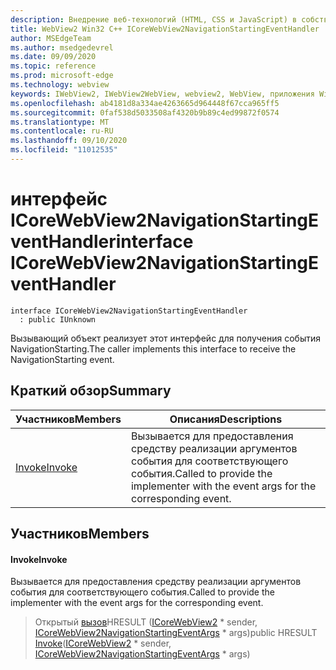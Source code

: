 ```yaml
---
description: Внедрение веб-технологий (HTML, CSS и JavaScript) в собственные приложения с помощью элемента управления Microsoft Edge WebView2
title: WebView2 Win32 C++ ICoreWebView2NavigationStartingEventHandler
author: MSEdgeTeam
ms.author: msedgedevrel
ms.date: 09/09/2020
ms.topic: reference
ms.prod: microsoft-edge
ms.technology: webview
keywords: IWebView2, IWebView2WebView, webview2, WebView, приложения Win32, Win32, EDGE, ICoreWebView2, ICoreWebView2Controller, управление браузером, EDGE HTML, ICoreWebView2NavigationStartingEventHandler
ms.openlocfilehash: ab4181d8a334ae4263665d964448f67cca965ff5
ms.sourcegitcommit: 0faf538d5033508af4320b9b89c4ed99872f0574
ms.translationtype: MT
ms.contentlocale: ru-RU
ms.lasthandoff: 09/10/2020
ms.locfileid: "11012535"
---
```

# <span data-ttu-id="ac1bf-104">интерфейс ICoreWebView2NavigationStartingEventHandler</span><span class="sxs-lookup"><span data-stu-id="ac1bf-104">interface ICoreWebView2NavigationStartingEventHandler</span></span> 

```
interface ICoreWebView2NavigationStartingEventHandler
  : public IUnknown
```

<span data-ttu-id="ac1bf-105">Вызывающий объект реализует этот интерфейс для получения события NavigationStarting.</span><span class="sxs-lookup"><span data-stu-id="ac1bf-105">The caller implements this interface to receive the NavigationStarting event.</span></span>

## <span data-ttu-id="ac1bf-106">Краткий обзор</span><span class="sxs-lookup"><span data-stu-id="ac1bf-106">Summary</span></span>

 <span data-ttu-id="ac1bf-107">Участников</span><span class="sxs-lookup"><span data-stu-id="ac1bf-107">Members</span></span>                        | <span data-ttu-id="ac1bf-108">Описания</span><span class="sxs-lookup"><span data-stu-id="ac1bf-108">Descriptions</span></span>
--------------------------------|---------------------------------------------
[<span data-ttu-id="ac1bf-109">Invoke</span><span class="sxs-lookup"><span data-stu-id="ac1bf-109">Invoke</span></span>](#invoke) | <span data-ttu-id="ac1bf-110">Вызывается для предоставления средству реализации аргументов события для соответствующего события.</span><span class="sxs-lookup"><span data-stu-id="ac1bf-110">Called to provide the implementer with the event args for the corresponding event.</span></span>

## <span data-ttu-id="ac1bf-111">Участников</span><span class="sxs-lookup"><span data-stu-id="ac1bf-111">Members</span></span>

#### <span data-ttu-id="ac1bf-112">Invoke</span><span class="sxs-lookup"><span data-stu-id="ac1bf-112">Invoke</span></span> 

<span data-ttu-id="ac1bf-113">Вызывается для предоставления средству реализации аргументов события для соответствующего события.</span><span class="sxs-lookup"><span data-stu-id="ac1bf-113">Called to provide the implementer with the event args for the corresponding event.</span></span>

> <span data-ttu-id="ac1bf-114">Открытый [вызов](#invoke)HRESULT ([ICoreWebView2](icorewebview2.md) \* sender, [ICoreWebView2NavigationStartingEventArgs](icorewebview2navigationstartingeventargs.md) \* args)</span><span class="sxs-lookup"><span data-stu-id="ac1bf-114">public HRESULT [Invoke](#invoke)([ICoreWebView2](icorewebview2.md) \* sender, [ICoreWebView2NavigationStartingEventArgs](icorewebview2navigationstartingeventargs.md) \* args)</span></span>

